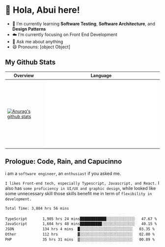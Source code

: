 # 👋 Hola, Abui here!

- 🌱 I’m currently learning **Software Testing**, **Software Architecture**, and **Design Patterns**
- ☁️ I’m currently focusing on Front End Development
- 💬 Ask me about anything
- 😄 Pronouns: [object Object]

## My Github Stats

| Overview | Language |
| --- | --- |
|[![Anurag's github stats](https://github-readme-stats.vercel.app/api?username=abui-am&count_private=true)](https://github.com/anuraghazra/github-readme-stats)|![Language](https://raw.githubusercontent.com/abui-am/stats/c6455f656dfce7acd3951e5ec5b25d72af0b2ee3/generated/languages.svg)|

## Prologue: Code, Rain, and Capucinno
i am a `software engineer`, an `enthusiast` if you asked me. 

`I likes Front-end tech, especially Typescript, Javascript, and React.` I also has `some proficiency in UI/UX and graphic design`, while looked like some unnecessary skill those skills benefit me in term of `flexibility in development.`


<!--START_SECTION:waka-->

```txt
Total Time: 3,884 hrs 56 mins

TypeScript       1,905 hrs 24 mins████████████░░░░░░░░░░░░░   47.67 %
JavaScript       1,604 hrs 48 mins██████████░░░░░░░░░░░░░░░   40.15 %
JSON             134 hrs 4 mins  █░░░░░░░░░░░░░░░░░░░░░░░░   03.35 %
Other            112 hrs         ▓░░░░░░░░░░░░░░░░░░░░░░░░   02.80 %
PHP              35 hrs 31 mins  ▒░░░░░░░░░░░░░░░░░░░░░░░░   00.89 %
```

<!--END_SECTION:waka-->
